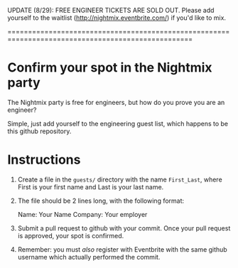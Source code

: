 UPDATE (8/29): FREE ENGINEER TICKETS ARE SOLD OUT. Please add yourself to the waitlist (http://nightmix.eventbrite.com/)
if you'd like to mix. 

===================================================================================================

Confirm your spot in the Nightmix party
=========

The Nightmix party is free for engineers, but how do you prove you are an engineer?

Simple, just add yourself to the engineering guest list, which happens to be this github repository.

Instructions
==========

1) Create a file in the `guests/` directory with the name `First_Last`, where First is your first name and Last is your last name.

2) The file should be 2 lines long, with the following format:

    Name: Your Name
    Company: Your employer

3) Submit a pull request to github with your commit.  Once your pull request is approved, your spot is confirmed.

4) Remember: you must *also* register with Eventbrite with the same github username which actually performed the commit.